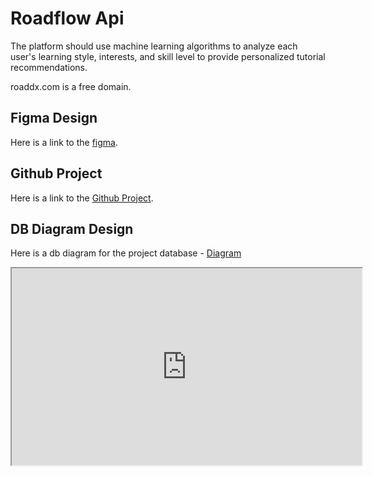 # Roadflow Api

The platform should use machine learning algorithms to analyze each user's learning style, interests, and skill level to provide personalized tutorial recommendations.

roaddx.com is a free domain.

## Figma Design

Here is a link to the [figma](https://www.figma.com/file/4sWAOaXGdd16N5AlyFVSBl/RoadTrack-Project?node-id=10-39&t=J5xBuuZrD2TIcSLZ-0).

## Github Project

Here is a link to the [Github Project](https://github.com/users/devvspaces/projects/2/views/2?layout=board).

## DB Diagram Design

Here is a db diagram for the project database - [Diagram](https://dbdiagram.io/d/6437cb1c8615191cfa8d9bc1)

<iframe width="560" height="315" src='https://dbdiagram.io/embed/6437cb1c8615191cfa8d9bc1'> </iframe>
